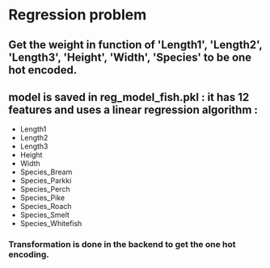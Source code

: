 
# Regression problem 
## Get the weight in function of 'Length1', 'Length2', 'Length3', 'Height', 'Width', 'Species' to be one hot encoded.
## model is saved in reg_model_fish.pkl : it has 12 features and uses a linear regression algorithm :
- Length1
- Length2
- Length3
- Height
- Width
- Species_Bream
- Species_Parkki
- Species_Perch
- Species_Pike
- Species_Roach
- Species_Smelt
- Species_Whitefish
### Transformation is done in the backend to get the one hot encoding. 
 
